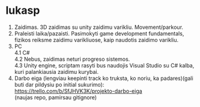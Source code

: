 # lukasp
1. Zaidimas. 3D zaidimas su unity zaidimu varikliu. Movement/parkour. <br>
2. Praleisti laika/pazaisti. Pasimokyti game development fundamentals, fizikos reiksme zaidimu varikliuose, kaip naudotis zaidimo varikliu. <br>
3. PC <br>
4.1 C# <br>
4.2 Nebus, zaidimas neturi progreso sistemos. <br>
4.3 Unity engine, scriptam rasyti bus naudojis Visual Studio su C# kalba, kuri palankiausia zaidimu kurybai. <br>
5. Darbo eiga (lengviau keepinti track ko truksta, ko noriu, ka padares)(gali buti dar pildysiu po initial sukurimo): https://trello.com/b/SfJHVK3K/projekto-darbo-eiga <br>
(naujas repo, pamirsau gitignore)
